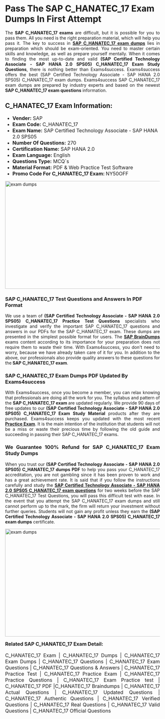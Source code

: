 <h1><strong><strong>Pass The SAP C_HANATEC_17 Exam Dumps In First Attempt</strong></strong></h1> <p style="text-align:justify">The <strong>SAP C_HANATEC_17 exams</strong> are difficult, but it is possible for you to pass them. All you need is the right preparation material, which will help you pass it. The key to success in <a href="https://www.exams4success.com/sap/c_hanatec_17-pdf-exam-dumps"><strong>SAP C_HANATEC_17 exam dumps</strong></a> lies in preparation which should be exam-oriented. You need to master certain skills and knowledge, as well as prepare yourself mentally. When it comes to finding the most up-to-date and valid <strong>(SAP Certified Technology Associate - SAP HANA 2.0 SPS05) C_HANATEC_17 Exam Study Questions</strong>, there is nothing better than Exams4success. Exams4success offers the best (SAP Certified Technology Associate - SAP HANA 2.0 SPS05) C_HANATEC_17 exam dumps. Exams4success SAP C_HANATEC_17 exam dumps are prepared by industry experts and based on the newest <strong>SAP C_HANATEC_17 exam questions</strong> information.</p> <h2><strong><strong>C_HANATEC_17 Exam Information:</strong></strong></h2> <ul> <li><span style="font-size:16px"><strong>Vender:</strong> SAP</span></li> <li><span style="font-size:16px"><strong>Exam Code:</strong> C_HANATEC_17</span></li> <li><span style="font-size:16px"><strong>Exam Name:</strong> SAP Certified Technology Associate - SAP HANA 2.0 SPS05</span></li> <li><span style="font-size:16px"><strong>Number Of Questions:</strong> 270</span></li> <li><span style="font-size:16px"><strong>Certification Name:</strong> SAP HANA 2.0</span></li> <li><span style="font-size:16px"><strong>Exam Language:</strong> English</span></li> <li><span style="font-size:16px"><strong>Questions Type:</strong> MCQ`s</span></li> <li><span style="font-size:16px"><strong>Material Format:</strong> PDF & Web Practice Test Software</span></li> <li><span style="font-size:16px"><strong>Promo Code For C_HANATEC_17 Exam: </strong>NY50OFF</span></li> </ul> <p><a href="https://www.exams4success.com/sap/c_hanatec_17-pdf-exam-dumps" rel="no-follow"><img alt="exam dumps" src="https://www.certcollections.com/uploads/content/infrist1.png" style="height:350px; width:750px" /></a></p> <h3><strong>SAP C_HANATEC_17 Test Questions and Answers In PDF Format</strong></h3> <p style="text-align:justify">We use a team of <strong>(SAP Certified Technology Associate - SAP HANA 2.0 SPS05) C_HANATEC_17 Practice Test Questions</strong> specialists who investigate and verify the important SAP C_HANATEC_17 questions and answers in our PDFs for the SAP C_HANATEC_17 exam. These dumps are presented in the simplest possible format for users. The <a href="https://www.exams4success.com/sap-exam-dumps"><strong>SAP BrainDumps</strong></a> exams content according to its importance for your preparation does not require them to waste their time. With Exams4success, you don't need to worry, because we have already taken care of it for you. In addition to the above, our professionals also provide quality answers to these questions for the<strong> SAP C_HANATEC_17 exam</strong>.</p> <h3><strong> SAP C_HANATEC_17 Exam Dumps PDF Updated By Exams4success</strong></h3> <p style="text-align:justify">With Exams4success, once you become a member, you can relax knowing that professionals are doing all the work for you. The syllabus and pattern of the <strong>SAP C_HANATEC_17 exam </strong>are updated regularly. We provide 90 days of free updates to our <strong>(SAP Certified Technology Associate - SAP HANA 2.0 SPS05) C_HANATEC_17 Exam Study Material</strong> products after they are purchased. Exams4success keeps you updated with the most recent <a href="https://www.exams4success.com/"><strong>Practice Exam</strong></a>. It is the main intention of the institution that students will not be a miss or waste their precious time by following the old guide and succeeding in passing their SAP C_HANATEC_17 exams.</p> <h3 style="text-align:justify"><strong>We Guarantee 100% Refund for SAP C_HANATEC_17 Exam Study Dumps</strong></h3> <p style="text-align:justify">When you trust our <strong>(SAP Certified Technology Associate - SAP HANA 2.0 SPS05) C_HANATEC_17 dumps PDF</strong> to help you pass your C_HANATEC_17 accreditation, you are not gambling since it has been proven to work and has a great achievement rate. It is said that if you follow the instructions carefully and study the <a href="https://www.exams4success.com/sap/c_hanatec_17-pdf-exam-dumps"><strong>SAP Certified Technology Associate - SAP HANA 2.0 SPS05 C_HANATEC_17 exam questions</strong></a> for two weeks before the SAP C_HANATEC_17 Test Questions, you will pass this difficult test with ease. In the event that you attempt the SAP C_HANATEC_17 exam dumps and still cannot perform up to the mark, the firm will return your investment without further queries. Students will not gain any profit unless they earn the <strong>(SAP Certified Technology Associate - SAP HANA 2.0 SPS05) C_HANATEC_17 exam dumps</strong> certificate.</p> <p style="text-align:justify"><a href="https://www.exams4success.com/sap/c_hanatec_17-pdf-exam-dumps" rel="no-follow"><img alt="exam dumps" src="https://www.certcollections.com/uploads/content/free_demo1.png" style="height:350px; width:750px" /></a></p> <p style="text-align:justify"><span style="font-size:16px"><strong>Related SAP C_HANATEC_17 Exam Detail:</strong></span><br /> <br /> <span style="font-size:16px">C_HANATEC_17 Exam | C_HANATEC_17 Dumps | C_HANATEC_17 Exam Dumps | C_HANATEC_17 Questions | C_HANATEC_17 Exam Questions | C_HANATEC_17 Questions & Answers | C_HANATEC_17 Practice Test | C_HANATEC_17 Practice Exam | C_HANATEC_17 Practice Questions | C_HANATEC_17 Exam Practice test | C_HANATEC_17 PDF |C_HANATEC_17 Braindumps | C_HANATEC_17 Actual Questions | C_HANATEC_17 Updated Questions | C_HANATEC_17 Authentic Questions | C_HANATEC_17 Verified Questions | C_HANATEC_17 Real Questions | C_HANATEC_17 Valid Questions | C_HANATEC_17 Official Questions</span></p>
